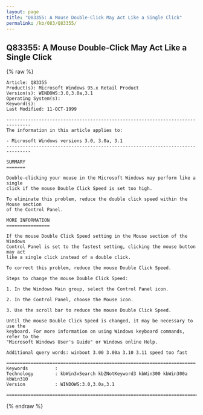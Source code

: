 ```yaml
---
layout: page
title: "Q83355: A Mouse Double-Click May Act Like a Single Click"
permalink: /kb/083/Q83355/
---
```


## Q83355: A Mouse Double-Click May Act Like a Single Click

{% raw %}

	Article: Q83355
	Product(s): Microsoft Windows 95.x Retail Product
	Version(s): WINDOWS:3.0,3.0a,3.1
	Operating System(s): 
	Keyword(s): 
	Last Modified: 11-OCT-1999
	
	-------------------------------------------------------------------------------
	The information in this article applies to:
	
	- Microsoft Windows versions 3.0, 3.0a, 3.1 
	-------------------------------------------------------------------------------
	
	SUMMARY
	=======
	
	Double-clicking your mouse in the Microsoft Windows may perform like a single
	click if the mouse Double Click Speed is set too high.
	
	To eliminate this problem, reduce the double click speed within the Mouse section
	of the Control Panel.
	
	MORE INFORMATION
	================
	
	If the mouse Double Click Speed setting in the Mouse section of the Windows
	Control Panel is set to the fastest setting, clicking the mouse button may act
	like a single click instead of a double click.
	
	To correct this problem, reduce the mouse Double Click Speed.
	
	Steps to change the mouse Double Click Speed:
	
	1. In the Windows Main group, select the Control Panel icon.
	
	2. In the Control Panel, choose the Mouse icon.
	
	3. Use the scroll bar to reduce the mouse Double Click Speed.
	
	Until the mouse Double Click Speed is changed, it may be necessary to use the
	keyboard. For more information on using Windows keyboard commands, refer to the
	"Microsoft Windows User's Guide" or Windows online Help.
	
	Additional query words: winboot 3.00 3.00a 3.10 3.11 speed too fast
	
	======================================================================
	Keywords          :  
	Technology        : kbWin3xSearch kbZNotKeyword3 kbWin300 kbWin300a kbWin310
	Version           : WINDOWS:3.0,3.0a,3.1
	
	=============================================================================
	

{% endraw %}
